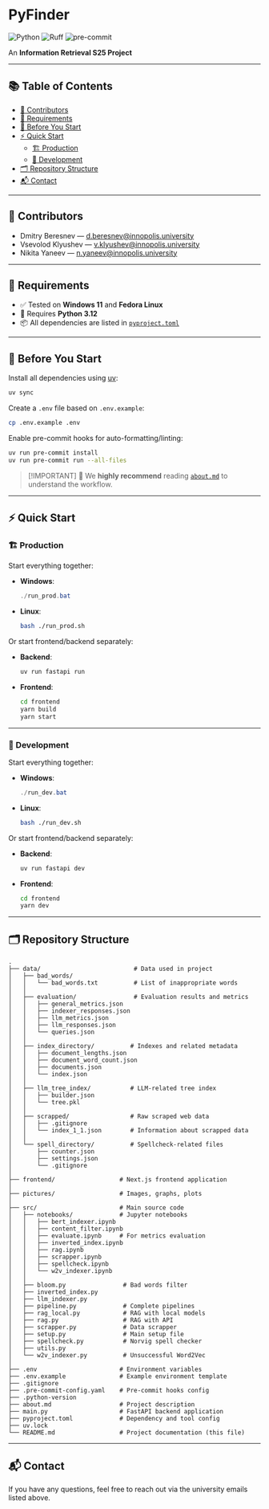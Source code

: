 # PyFinder

![Python](https://img.shields.io/badge/python-3.12-blue.svg)
![Ruff](https://img.shields.io/badge/style-ruff-%23cc66cc.svg?logo=ruff&logoColor=white)
![pre-commit](https://img.shields.io/badge/pre--commit-enabled-brightgreen.svg)

An **Information Retrieval S25 Project**

---

## 📚 Table of Contents

- [📌 Contributors](#-contributors)
- [💼 Requirements](#-requirements)
- [🚀 Before You Start](#-before-you-start)
- [⚡ Quick Start](#-quick-start)
  - [🏗️ Production](#️-production)
  - [🧪 Development](#-development)
- [🗂️ Repository Structure](#️-repository-structure)
- [📬 Contact](#-contact)

---

## 📌 Contributors

- Dmitry Beresnev — [d.beresnev@innopolis.university](mailto:d.beresnev@innopolis.university)
- Vsevolod Klyushev — [v.klyushev@innopolis.university](mailto:v.klyushev@innopolis.university)
- Nikita Yaneev — [n.yaneev@innopolis.university](mailto:n.yaneev@innopolis.university)

---

## 💼 Requirements

- ✅ Tested on **Windows 11** and **Fedora Linux**
- 🐍 Requires **Python 3.12**
- 📦 All dependencies are listed in [`pyproject.toml`](./pyproject.toml)

---

## 🚀 Before You Start

Install all dependencies using [uv](https://docs.astral.sh/uv/):

```bash
uv sync
```

Create a `.env` file based on `.env.example`:

```bash
cp .env.example .env
```

Enable pre-commit hooks for auto-formatting/linting:

```bash
uv run pre-commit install
uv run pre-commit run --all-files
```

> \[!IMPORTANT]
> 📄 We **highly recommend** reading [`about.md`](./about.md) to understand the workflow.

---

## ⚡ Quick Start

### 🏗️ Production

Start everything together:

- **Windows**:

  ```powershell
  ./run_prod.bat
  ```

- **Linux**:

  ```bash
  bash ./run_prod.sh
  ```

Or start frontend/backend separately:

- **Backend**:

  ```bash
  uv run fastapi run
  ```

- **Frontend**:

  ```bash
  cd frontend
  yarn build
  yarn start
  ```

---

### 🧪 Development

Start everything together:

- **Windows**:

  ```powershell
  ./run_dev.bat
  ```

- **Linux**:

  ```bash
  bash ./run_dev.sh
  ```

Or start frontend/backend separately:

- **Backend**:

  ```bash
  uv run fastapi dev
  ```

- **Frontend**:

  ```bash
  cd frontend
  yarn dev
  ```

---

## 🗂️ Repository Structure

```text
.
├── data/                          # Data used in project
│   ├── bad_words/
│   │   └── bad_words.txt          # List of inappropriate words
│   │
│   ├── evaluation/                # Evaluation results and metrics
│   │   ├── general_metrics.json
│   │   ├── indexer_responses.json
│   │   ├── llm_metrics.json
│   │   ├── llm_responses.json
│   │   └── queries.json
│   │
│   ├── index_directory/          # Indexes and related metadata
│   │   ├── document_lengths.json
│   │   ├── document_word_count.json
│   │   ├── documents.json
│   │   └── index.json
│   │
│   ├── llm_tree_index/           # LLM-related tree index
│   │   ├── builder.json
│   │   └── tree.pkl
│   │
│   ├── scrapped/                 # Raw scraped web data
│   │   ├── .gitignore
│   │   └── index_1_1.json        # Information about scrapped data
│   │
│   └── spell_directory/          # Spellcheck-related files
│       ├── counter.json
│       ├── settings.json
│       └── .gitignore
│
├── frontend/                  # Next.js frontend application
│
├── pictures/                  # Images, graphs, plots
│
├── src/                       # Main source code
│   ├── notebooks/             # Jupyter notebooks
│   │   ├── bert_indexer.ipynb
│   │   ├── content_filter.ipynb
│   │   ├── evaluate.ipynb     # For metrics evaluation
│   │   ├── inverted_index.ipynb
│   │   ├── rag.ipynb
│   │   ├── scrapper.ipynb
│   │   ├── spellcheck.ipynb
│   │   └── w2v_indexer.ipynb
│   │
│   ├── bloom.py                # Bad words filter
│   ├── inverted_index.py
│   ├── llm_indexer.py
│   ├── pipeline.py             # Complete pipelines
│   ├── rag_local.py            # RAG with local models
│   ├── rag.py                  # RAG with API
│   ├── scrapper.py             # Data scrapper
│   ├── setup.py                # Main setup file
│   ├── spellcheck.py           # Norvig spell checker
│   ├── utils.py
│   └── w2v_indexer.py          # Unsuccessful Word2Vec
│
├── .env                       # Environment variables
├── .env.example               # Example environment template
├── .gitignore
├── .pre-commit-config.yaml    # Pre-commit hooks config
├── .python-version
├── about.md                   # Project description
├── main.py                    # FastAPI backend application
├── pyproject.toml             # Dependency and tool config
├── uv.lock
└── README.md                  # Project documentation (this file)
```

---

## 📬 Contact

If you have any questions, feel free to reach out via the university emails listed above.
